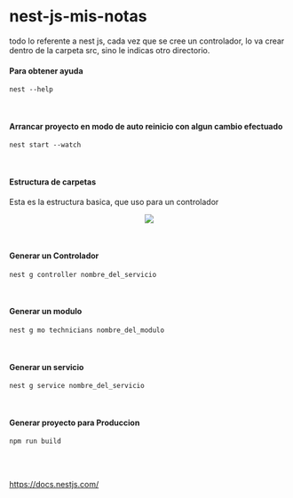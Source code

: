 # nest-js-mis-notas
todo lo referente a nest js, cada vez que se cree un controlador, lo va crear dentro de la carpeta src, sino le indicas otro directorio. 

#### Para obtener ayuda 
```
nest --help
```

<br/>

#### Arrancar proyecto en modo de auto reinicio con algun cambio efectuado
```
nest start --watch
```

<br/>


#### Estructura de carpetas
Esta es la estructura basica, que uso para un controlador

<p align="center"><img src="https://raw.githubusercontent.com/l337quez/GNU-Pytronic/master/other%20Sources/versiones/V%201.1.png"></p>  

<br/>



#### Generar un Controlador
```
nest g controller nombre_del_servicio
```

<br/>


#### Generar un modulo
```
nest g mo technicians nombre_del_modulo
```

<br/>

#### Generar un servicio
```
nest g service nombre_del_servicio
```

<br/>

#### Generar proyecto para Produccion
```
npm run build
```

<br/>

</br>

https://docs.nestjs.com/

